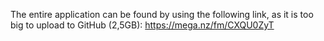 The entire application can be found by using the following link, as it is too big to upload to GitHub (2,5GB):
https://mega.nz/fm/CXQU0ZyT
